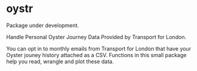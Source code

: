 # oystr

Package under development.

Handle Personal Oyster Journey Data Provided by Transport for London.

You can opt in to monthly emails from Transport for London that have your Oyster jouney history attached as a CSV. Functions in this small package help you read, wrangle and plot these data.
